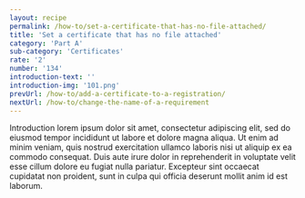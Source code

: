 ```yaml
---
layout: recipe
permalink: /how-to/set-a-certificate-that-has-no-file-attached/
title: 'Set a certificate that has no file attached'
category: 'Part A'
sub-category: 'Certificates'
rate: '2'
number: '134'
introduction-text: ''
introduction-img: '101.png'
prevUrl: /how-to/add-a-certificate-to-a-registration/
nextUrl: /how-to/change-the-name-of-a-requirement
---
```


Introduction lorem ipsum dolor sit amet, consectetur adipiscing elit, sed do eiusmod tempor incididunt ut labore et dolore magna aliqua. Ut enim ad minim veniam, quis nostrud exercitation ullamco laboris nisi ut aliquip ex ea commodo consequat. Duis aute irure dolor in reprehenderit in voluptate velit esse cillum dolore eu fugiat nulla pariatur. Excepteur sint occaecat cupidatat non proident, sunt in culpa qui officia deserunt mollit anim id est laborum.

